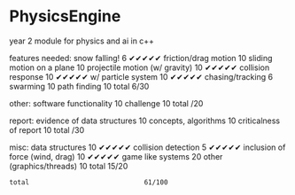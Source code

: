 PhysicsEngine
=============

year 2 module for physics and ai in c++


features needed:
    snow falling!                     6     ✔✔✔✔✔
    friction/drag motion              10
    sliding motion on a plane         10
    projectile motion (w/ gravity)    10    ✔✔✔✔✔
    collision response                10    ✔✔✔✔✔
      w/ particle system              10    ✔✔✔✔✔
    chasing/tracking                  6
    swarming                          10
    path finding                      10
    total                             6/30
    

other:
    software functionality            10
    challenge                         10
    total                             /20
    
    
report:
    evidence of data structures       10
    concepts, algorithms              10
    criticalness of report            10
    total                             /30
    
    
misc:
    data structures                   10    ✔✔✔✔✔
    collision detection               5     ✔✔✔✔✔
    inclusion of force (wind, drag)   10    ✔✔✔✔✔
    game like systems                 20
    other (graphics/threads)          10
    total                             15/20
    
    total                             61/100
    
